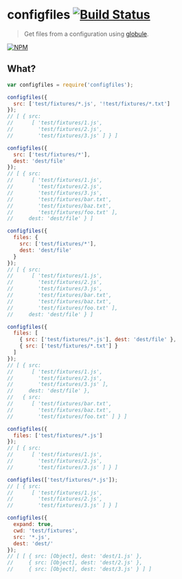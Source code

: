 # configfiles [![Build Status](https://secure.travis-ci.org/tkellen/node-configfiles.png)](http://travis-ci.org/tkellen/node-configfiles)
> Get files from a configuration using [globule](https://github.com/cowboy/node-globule).

[![NPM](https://nodei.co/npm/configfiles.png)](https://nodei.co/npm/configfiles/)

## What?

```js
var configfiles = require('configfiles');

configfiles({
  src: ['test/fixtures/*.js', '!test/fixtures/*.txt']
});
// [ { src:
//      [ 'test/fixtures/1.js',
//        'test/fixtures/2.js',
//        'test/fixtures/3.js' ] } ]

configfiles({
  src: ['test/fixtures/*'],
  dest: 'dest/file'
});
// [ { src:
//      [ 'test/fixtures/1.js',
//        'test/fixtures/2.js',
//        'test/fixtures/3.js',
//        'test/fixtures/bar.txt',
//        'test/fixtures/baz.txt',
//        'test/fixtures/foo.txt' ],
//     dest: 'dest/file' } ]

configfiles({
  files: {
    src: ['test/fixtures/*'],
    dest: 'dest/file'
  }
});
// [ { src:
//      [ 'test/fixtures/1.js',
//        'test/fixtures/2.js',
//        'test/fixtures/3.js',
//        'test/fixtures/bar.txt',
//        'test/fixtures/baz.txt',
//        'test/fixtures/foo.txt' ],
//     dest: 'dest/file' } ]

configfiles({
  files: [
    { src: ['test/fixtures/*.js'], dest: 'dest/file' },
    { src: ['test/fixtures/*.txt'] }
  ]
});
// [ { src:
//      [ 'test/fixtures/1.js',
//        'test/fixtures/2.js',
//        'test/fixtures/3.js' ],
//     dest: 'dest/file' },
//   { src:
//      [ 'test/fixtures/bar.txt',
//        'test/fixtures/baz.txt',
//        'test/fixtures/foo.txt' ] } ]

configfiles({
  files: ['test/fixtures/*.js']
});
// [ { src:
//      [ 'test/fixtures/1.js',
//        'test/fixtures/2.js',
//        'test/fixtures/3.js' ] } ]

configfiles(['test/fixtures/*.js']);
// [ { src:
//      [ 'test/fixtures/1.js',
//        'test/fixtures/2.js',
//        'test/fixtures/3.js' ] } ]

configfiles({
  expand: true,
  cwd: 'test/fixtures',
  src: '*.js',
  dest: 'dest/'
});
// [ [ { src: [Object], dest: 'dest/1.js' },
//     { src: [Object], dest: 'dest/2.js' },
//     { src: [Object], dest: 'dest/3.js' } ] ]
```
